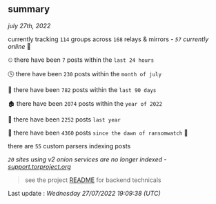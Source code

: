
## summary
_july 27th, 2022_

currently tracking `114` groups across `168` relays & mirrors - _`57` currently online_ 📡

⏲ there have been `7` posts within the `last 24 hours`

🕓 there have been `230` posts within the `month of july`

📅 there have been `782` posts within the `last 90 days`

🏚 there have been `2074` posts within the `year of 2022`

🚀 there have been `2252` posts `last year`

🦕 there have been `4360` posts `since the dawn of ransomwatch` 🐣

there are `55` custom parsers indexing posts

_`20` sites using v2 onion services are no longer indexed - [support.torproject.org](https://support.torproject.org/onionservices/v2-deprecation/)_

> see the project [README](https://github.com/jmousqueton/ransomwatch#readme) for backend technicals



Last update : _Wednesday 27/07/2022 19:09:38 (UTC)_

